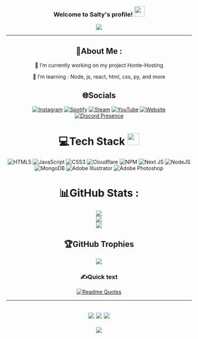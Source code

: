 <h3 align="center">
  Welcome to Salty's profile!
  <img src="https://media.giphy.com/media/hvRJCLFzcasrR4ia7z/giphy.gif" width="28">
</h3>
<p align="center">
  <a href="https://github.com/SaltyLTS"><img src="https://readme-typing-svg.herokuapp.com?color=%2336BCF7&center=true&vCenter=true&lines=Hi+%2C+welcome+to+my+Github+page;I+am+Salty;I+am+a+;Web+Dev;Bot+Dev;Crypto+Lover+%3C3"></a>
</p>

---
<div align="center">
  
## 💫About Me :

🔭 I’m currently working on my project Honte-Hosting
  
🌱 I’m learning : Node, js, react, html, css, py, and more

## 🌐Socials
[![Instagram](https://img.shields.io/badge/Instagram-C90ee8?logo=instagram&logoColor=white)](https://instagram.com/Salty.LTS/) [![Spotify](https://img.shields.io/badge/Spotify-%02af1c.svg?logo=Spotify&logoColor=white)](https://open.spotify.com/user/n4nzgd4mb1ltoxijrg266ib5k?si=2de7633eef994c4d) [![Steam](https://img.shields.io/badge/Steam-%23000000.svg?logo=Steam&logoColor=white)](https://steamcommunity.com/id/SaltyLTS/) [![YouTube](https://img.shields.io/badge/YouTube-%23FF0000.svg?logo=YouTube&logoColor=white)](https://www.youtube.com/channel/UCQfaZiF-OHZCX_BgOAhV3ZA) [![Website](https://img.shields.io/badge/Website-%23000000.svg?logo=atandt&logoColor=blue)](https://salty.rip/)
<br />
[![Discord Presence](https://lanyard.cnrad.dev/api/1207091634777620580)](https://discord.com/users/1207091634777620580)

# 💻Tech Stack <img src = "https://media2.giphy.com/media/QssGEmpkyEOhBCb7e1/giphy.gif?cid=ecf05e47a0n3gi1bfqntqmob8g9aid1oyj2wr3ds3mg700bl&rid=giphy.gif" width = 32px>
![HTML5](https://img.shields.io/badge/html5-%23E34F26.svg?style=for-the-badge&logo=html5&logoColor=white) ![JavaScript](https://img.shields.io/badge/javascript-%23323330.svg?style=for-the-badge&logo=javascript&logoColor=%23F7DF1E) ![CSS3](https://img.shields.io/badge/css3-%231572B6.svg?style=for-the-badge&logo=css3&logoColor=white) ![Cloudflare](https://img.shields.io/badge/Cloudflare-F38020?style=for-the-badge&logo=Cloudflare&logoColor=white) ![NPM](https://img.shields.io/badge/NPM-%23000000.svg?style=for-the-badge&logo=npm&logoColor=white) ![Next JS](https://img.shields.io/badge/Next-black?style=for-the-badge&logo=next.js&logoColor=white) ![NodeJS](https://img.shields.io/badge/node.js-6DA55F?style=for-the-badge&logo=node.js&logoColor=white) ![MongoDB](https://img.shields.io/badge/MongoDB-%234ea94b.svg?style=for-the-badge&logo=mongodb&logoColor=white) ![Adobe Illustrator](https://img.shields.io/badge/adobeillustrator-%23FF9A00.svg?style=for-the-badge&logo=adobeillustrator&logoColor=white) ![Adobe Photoshop](https://img.shields.io/badge/adobephotoshop-%2331A8FF.svg?style=for-the-badge&logo=adobephotoshop&logoColor=white)
# 📊GitHub Stats :
![](https://github-readme-stats.vercel.app/api?username=SaltyLTS&theme=radical&hide_border=false&include_all_commits=false&count_private=false)<br/>
![](https://github-readme-streak-stats.herokuapp.com/?user=SaltyLTS&theme=radical&hide_border=false)<br/>
![](https://github-readme-stats.vercel.app/api/top-langs/?username=SaltyLTS&theme=radical&hide_border=false&include_all_commits=false&count_private=false&layout=compact)

## 🏆GitHub Trophies
![](https://github-profile-trophy.vercel.app/?username=SaltyLTS&theme=discord&no-frame=false&no-bg=false&margin-w=4)

### ✍️Quick text
[![Readme Quotes](https://quotes-github-readme.vercel.app/api?type=horizontal&theme=algolia&quote=有时我失败了，但一位伟大的圣人说，这是%20Topo%20的错)](https://github.com/piyushsuthar/github-readme-quotes)

---
![](https://forthebadge.com/images/badges/powered-by-black-magic.svg)
![](http://ForTheBadge.com/images/badges/built-by-developers.svg)
![](https://forthebadge.com/images/badges/uses-brains.svg)
---
![](https://komarev.com/ghpvc/?username=SaltyLTS&label=Visitors+Count&color=brightgreen)
</div>

